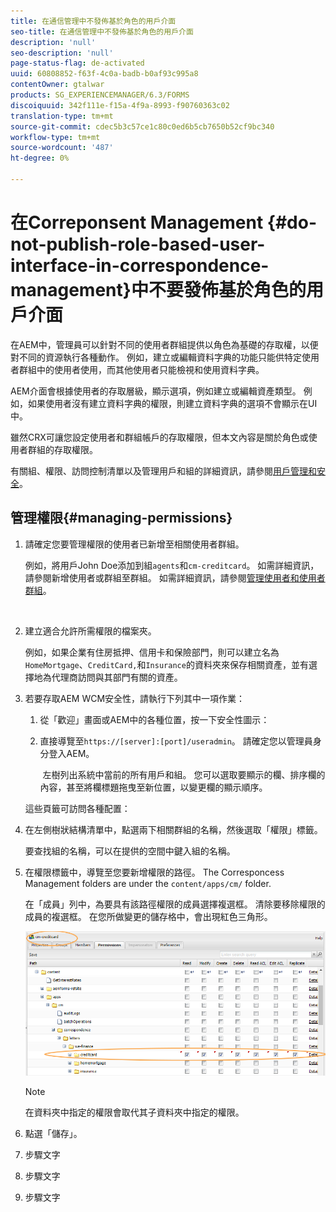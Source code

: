 ```yaml
---
title: 在通信管理中不發佈基於角色的用戶介面
seo-title: 在通信管理中不發佈基於角色的用戶介面
description: 'null'
seo-description: 'null'
page-status-flag: de-activated
uuid: 60808852-f63f-4c0a-badb-b0af93c995a8
contentOwner: gtalwar
products: SG_EXPERIENCEMANAGER/6.3/FORMS
discoiquuid: 342f111e-f15a-4f9a-8993-f90760363c02
translation-type: tm+mt
source-git-commit: cdec5b3c57ce1c80c0ed6b5cb7650b52cf9bc340
workflow-type: tm+mt
source-wordcount: '487'
ht-degree: 0%

---
```



# 在Correponsent Management {#do-not-publish-role-based-user-interface-in-correspondence-management}中不要發佈基於角色的用戶介面

在AEM中，管理員可以針對不同的使用者群組提供以角色為基礎的存取權，以便對不同的資源執行各種動作。 例如，建立或編輯資料字典的功能只能供特定使用者群組中的使用者使用，而其他使用者只能檢視和使用資料字典。

AEM介面會根據使用者的存取層級，顯示選項，例如建立或編輯資產類型。 例如，如果使用者沒有建立資料字典的權限，則建立資料字典的選項不會顯示在UI中。

雖然CRX可讓您設定使用者和群組帳戶的存取權限，但本文內容是關於角色或使用者群組的存取權限。

有關組、權限、訪問控制清單以及管理用戶和組的詳細資訊，請參閱[用戶管理和安全](/help/sites-administering/security.md)。

## 管理權限{#managing-permissions}

1. 請確定您要管理權限的使用者已新增至相關使用者群組。

   例如，將用戶John Doe添加到組`agents`和`cm-creditcard`。 如需詳細資訊，請參閱新增使用者或群組至群組。 如需詳細資訊，請參閱[管理使用者和使用者群組](/help/communities/users.md)。

   ![]()

1. 建立適合允許所需權限的檔案夾。

   例如，如果企業有住房抵押、信用卡和保險部門，則可以建立名為`HomeMortgage`、`CreditCard,`和`Insurance`的資料夾來保存相關資產，並有選擇地為代理商訪問與其部門有關的資產。

1. 若要存取AEM WCM安全性，請執行下列其中一項作業：

   1. 從「歡迎」畫面或AEM中的各種位置，按一下安全性圖示：

   1. 直接導覽至`https://[server]:[port]/useradmin`。 請確定您以管理員身分登入AEM。

      ![]()
   左樹列出系統中當前的所有用戶和組。 您可以選取要顯示的欄、排序欄的內容，甚至將欄標題拖曳至新位置，以變更欄的顯示順序。

   這些頁籤可訪問各種配置：

1. 在左側樹狀結構清單中，點選兩下相關群組的名稱，然後選取「權限」標籤。

   要查找組的名稱，可以在提供的空間中鍵入組的名稱。

1. 在權限標籤中，導覽至您要新增權限的路徑。 The Corresponcess Management folders are under the `content/apps/cm/` folder.

   在「成員」列中，為要具有該路徑權限的成員選擇複選框。 清除要移除權限的成員的複選框。 在您所做變更的儲存格中，會出現紅色三角形。

   ![useradmin-creditcard](assets/useradmin-creditcard.png)

   >[!NOTE]
   >
   >在資料夾中指定的權限會取代其子資料夾中指定的權限。

1. 點選「儲存」。
1. 步驟文字
1. 步驟文字
1. 步驟文字


